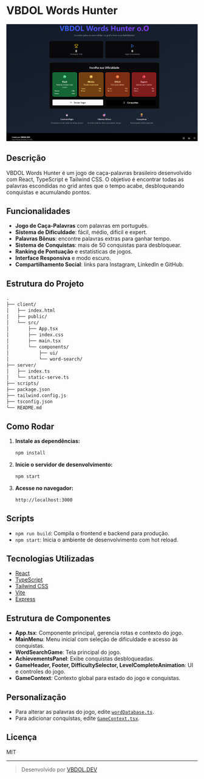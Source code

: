 # VBDOL Words Hunter

![Preview do Jogo](./client/public/preview.png) <!-- Substitua pelo caminho da sua imagem -->

## Descrição

VBDOL Words Hunter é um jogo de caça-palavras brasileiro desenvolvido com React, TypeScript e Tailwind CSS. O objetivo é encontrar todas as palavras escondidas no grid antes que o tempo acabe, desbloqueando conquistas e acumulando pontos.

## Funcionalidades

- **Jogo de Caça-Palavras** com palavras em português.
- **Sistema de Dificuldade**: fácil, médio, difícil e expert.
- **Palavras Bônus**: encontre palavras extras para ganhar tempo.
- **Sistema de Conquistas**: mais de 50 conquistas para desbloquear.
- **Ranking de Pontuação** e estatísticas de jogos.
- **Interface Responsiva** e modo escuro.
- **Compartilhamento Social**: links para Instagram, LinkedIn e GitHub.

## Estrutura do Projeto

```
.
├── client/
│   ├── index.html
│   ├── public/
│   └── src/
│       ├── App.tsx
│       ├── index.css
│       ├── main.tsx
│       └── components/
│           ├── ui/
│           └── word-search/
├── server/
│   ├── index.ts
│   └── static-serve.ts
├── scripts/
├── package.json
├── tailwind.config.js
├── tsconfig.json
└── README.md
```

## Como Rodar

1. **Instale as dependências:**

   ```sh
   npm install
   ```

2. **Inicie o servidor de desenvolvimento:**

   ```sh
   npm start
   ```

3. **Acesse no navegador:**

   ```
   http://localhost:3000
   ```

## Scripts

- `npm run build`: Compila o frontend e backend para produção.
- `npm start`: Inicia o ambiente de desenvolvimento com hot reload.

## Tecnologias Utilizadas

- [React](https://react.dev/)
- [TypeScript](https://www.typescriptlang.org/)
- [Tailwind CSS](https://tailwindcss.com/)
- [Vite](https://vitejs.dev/)
- [Express](https://expressjs.com/)

## Estrutura de Componentes

- **App.tsx**: Componente principal, gerencia rotas e contexto do jogo.
- **MainMenu**: Menu inicial com seleção de dificuldade e acesso às conquistas.
- **WordSearchGame**: Tela principal do jogo.
- **AchievementsPanel**: Exibe conquistas desbloqueadas.
- **GameHeader, Footer, DifficultySelector, LevelCompleteAnimation**: UI e controles do jogo.
- **GameContext**: Contexto global para estado do jogo e conquistas.

## Personalização

- Para alterar as palavras do jogo, edite [`wordDatabase.ts`](client/src/components/word-search/utils/wordDatabase.ts).
- Para adicionar conquistas, edite [`GameContext.tsx`](client/src/components/word-search/context/GameContext.tsx).

## Licença

MIT

---

> Desenvolvido por  [VBDOL.DEV](https://github.com/VBDOL)
